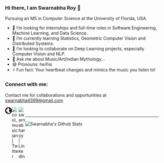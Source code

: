 ### Hi there, I am Swarnabha Roy 👋

Pursuing an MS in Computer Science at the University of Florida, USA.

- 🔭 I’m looking for internships and full-time roles in Software Engineering, Machine Learning, and Data Science.
- 🌱 I’m currently learning Statistics, Geometric Computer Vision and Distributed Systems.
- 👯 I’m looking to collaborate on Deep Learning projects, especially Computer Vision and NLP.
- 💬 Ask me about Music/Art/Indian Mythology...
- 😄 Pronouns: he/his
- ⚡ Fun fact: Your heartbeat changes and mimics the music you listen to!

### Connect with me:

Contact me for collaborations and opportunities at swarnabha4399@gmail.com

[<img align="left" alt="swarn4399.github.io" width="22px" src="https://raw.githubusercontent.com/iconic/open-iconic/master/svg/globe.svg" />][website]
[<img align="left" alt="cool_musician | Twitter" width="22px" src="https://cdn.jsdelivr.net/npm/simple-icons@v3/icons/twitter.svg" />][twitter]
[<img align="left" alt="swarnabharoy | LinkedIn" width="22px" src="https://cdn.jsdelivr.net/npm/simple-icons@v3/icons/linkedin.svg" />][linkedin]

<br/>

---

<img align="left" alt="Swarnabha's Github Stats" src="https://github-readme-stats.vercel.app/api?username=swarn4399&show_icons=true&hide_border=true" />


[website]: https://swarn4399.github.io/
[twitter]: https://twitter.com/cool_musician
[linkedin]: https://www.linkedin.com/in/swarnabharoy/
